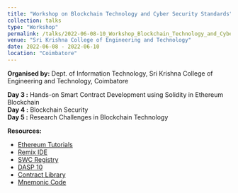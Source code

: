 ```yaml
---
title: "Workshop on Blockchain Technology and Cyber Security Standards"
collection: talks
type: "Workshop"
permalink: /talks/2022-06-08-10_Workshop_Blockchain_Technology_and_Cyber_Security_Standards
venue: "Sri Krishna College of Engineering and Technology"
date: 2022-06-08 - 2022-06-10
location: "Coimbatore"
---
```


**Organised by:** Dept. of Information Technology, Sri Krishna College of Engineering and Technology, Coimbatore <br/>

**Day 3 :** Hands-on Smart Contract Development using Solidity in Ethereum Blockchain <br/>
**Day 4 :** Blockchain Security <br/>
**Day 5 :** Research Challenges in Blockchain Technology <br/>

**Resources:**
- [Ethereum Tutorials](https://namchain-open-initiative-research-lab.github.io/Blockchain-Tutorials/Ethereum/)
- [Remix IDE](https://remix.ethereum.org/)
- [SWC Registry](https://swcregistry.io/)
- [DASP 10](https://dasp.co/)
- [Contract Library](https://library.dedaub.com/)
- [Mnemonic Code](https://namchain-open-initiative-research-lab.github.io/Mnemonic-Generator-for-Indian-Classical-Languages/bip39-standalone-tamil-scripts.html)
